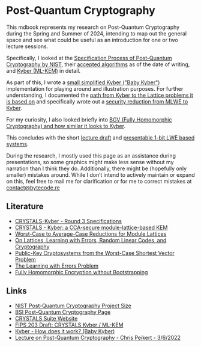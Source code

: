 # Post-Quantum Cryptography

This mdbook represents my research on Post-Quantum Cryptography during the Spring and Summer of 2024, intending to map out the general space and see what could be useful as an introduction for one or two lecture sessions.

Specifically, I looked at the [Specification Process of Post-Quantum Cryptography by NIST](nist.md), their [accepted algorithms](nist-2022.md) as of the date of writing, and [Kyber (ML-KEM)](kyber.md) in detail.

As part of this, I wrote a [small simplified Kyber ("Baby Kyber")](babykyber.md) implementation for playing around and illustration purposes.
For further understanding, I documented the [path from Kyber to the Lattice problems it is based on](mlwe.md) and specifically wrote out a [security reduction from MLWE to Kyber](kyber-reduction.md).

For my curiosity, I also looked briefly into [BGV (Fully Homomorphic Cryptography) and how similar it looks to Kyber](bgv.md).

This concludes with the short [lecture draft](lecture.md) and [presentable 1-bit LWE based systems](1bit.md).

During the research, I mostly used this page as an assistance during presentations, so some graphics might make less sense without my narration than I think they do. Additionally, there might be (hopefully only smaller) mistakes around. While I don’t intend to actively maintain or expand on this, feel free to mail me for clarification or for me to correct mistakes at contact@bytecode.re

## Literature


- [CRYSTALS-Kyber - Round 3 Specifications](https://pq-crystals.org/kyber/data/kyber-specification-round3-20210804.pdf)
- [CRYSTALS - Kyber: a CCA-secure module-lattice-based KEM](https://eprint.iacr.org/2017/634.pdf) 
- [Worst-Case to Average-Case Reductions for Module Lattices](https://eprint.iacr.org/2012/090.pdf)
- [On Lattices, Learning with Errors, Random Linear Codes, and Cryptography](https://arxiv.org/pdf/2401.03703)
- [Public-Key Cryptosystems from the Worst-Case Shortest Vector Problem](https://eprint.iacr.org/2008/481.pdf)
- [The Learning with Errors Problem](https://cims.nyu.edu/~regev/papers/lwesurvey.pdf)
- [Fully Homomorphic Encryption without Bootstrapping](https://eprint.iacr.org/2011/277.pdf)

## Links

- [NIST Post-Quantum Cryptography Project Size](https://csrc.nist.gov/projects/post-quantum-cryptography)
- [BSI Post-Quantum Cryptography Page](https://www.bsi.bund.de/EN/Themen/Unternehmen-und-Organisationen/Informationen-und-Empfehlungen/Quantentechnologien-und-Post-Quanten-Kryptografie/Post-Quanten-Kryptografie/post-quanten-kryptografie_node.html)
- [CRYSTALS Suite Website](https://pq-crystals.org/index.shtml)
- [FIPS 203 Draft: CRYSTALS Kyber / ML-KEM](https://csrc.nist.gov/pubs/fips/203/ipd)
- [Kyber - How does it work? (Baby Kyber)](https://cryptopedia.dev/posts/kyber/)
- [Lecture on Post-Quantum Cryptography - Chris Peikert - 3/6/2022](https://www.youtube.com/watch?v=dbP2cgTsrRo)